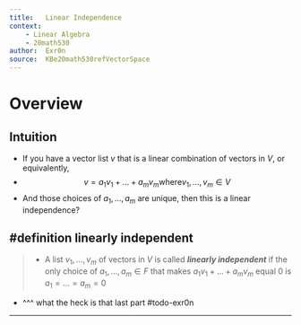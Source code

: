 ```yaml
---
title:   Linear Independence
context:
	- Linear Algebra
	- 20math530
author:  Exr0n
source:  KBe20math530refVectorSpace
---
```


# Overview
## Intuition
- If you have a vector list $v$ that is a linear combination of vectors in $V$, or equivalently,
- $$v = a_1v_1 + ... + a_mv_m \text{where} v_1, ..., v_m \in V$$
- And those choices of $a_1, ..., a_m$ are unique, then this is a linear independence?
## #definition linearly independent
> - A list $v_1, ..., v_m$ of vectors in $V$ is called ***linearly independent*** if the only choice of $a_1, ..., a_m \in F$ that makes $a_1v_1 + ... + a_mv_m$ equal $0$ is $a_1 = ... = a_m = 0$
- ^^^ what the heck is that last part #todo-exr0n 

---

